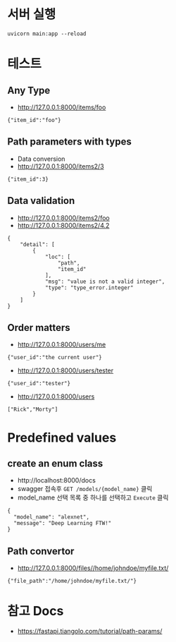 # 서버 실행

```
uvicorn main:app --reload
```


# 테스트

## Any Type

- http://127.0.0.1:8000/items/foo

```
{"item_id":"foo"}
```

## Path parameters with types

- Data conversion
- http://127.0.0.1:8000/items2/3

```
{"item_id":3}
```

## Data validation

- http://127.0.0.1:8000/items2/foo
- http://127.0.0.1:8000/items2/4.2

```
{
    "detail": [
        {
            "loc": [
                "path",
                "item_id"
            ],
            "msg": "value is not a valid integer",
            "type": "type_error.integer"
        }
    ]
}
```

## Order matters

- http://127.0.0.1:8000/users/me

```
{"user_id":"the current user"}
```

- http://127.0.0.1:8000/users/tester

```
{"user_id":"tester"}
```

- http://127.0.0.1:8000/users

```
["Rick","Morty"]
```


# Predefined values

## create an enum class

- http://localhost:8000/docs
- swagger 접속후 `GET /models/{model_name}` 클릭
- model_name 선택 목록 중 하나를 선택하고 `Execute` 클릭


```
{
  "model_name": "alexnet",
  "message": "Deep Learning FTW!"
}
```

## Path convertor

- http://127.0.0.1:8000/files//home/johndoe/myfile.txt/

```
{"file_path":"/home/johndoe/myfile.txt/"}
```


# 참고 Docs

- https://fastapi.tiangolo.com/tutorial/path-params/